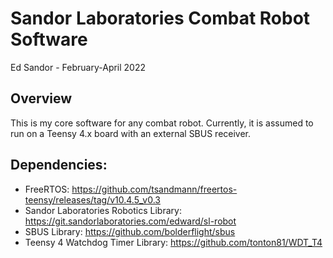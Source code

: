 # Sandor Laboratories Combat Robot Software
Ed Sandor - February-April 2022

## Overview
This is my core software for any combat robot.  Currently, it is assumed to run on a Teensy 4.x board with an external SBUS receiver.

## Dependencies:
- FreeRTOS: https://github.com/tsandmann/freertos-teensy/releases/tag/v10.4.5_v0.3
- Sandor Laboratories Robotics Library: https://git.sandorlaboratories.com/edward/sl-robot
- SBUS Library: https://github.com/bolderflight/sbus
- Teensy 4 Watchdog Timer Library: https://github.com/tonton81/WDT_T4